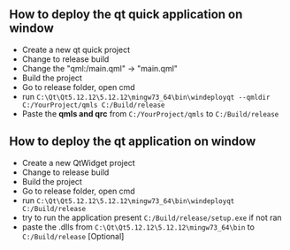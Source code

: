 ## How to deploy the qt quick application on window

- Create a new qt quick project
- Change to release build
- Change the "qml:/main.qml" -> "main.qml"
- Build the project
- Go to release folder, open cmd
- run `C:\Qt\Qt5.12.12\5.12.12\mingw73_64\bin\windeployqt --qmldir C:/YourProject/qmls C:/Build/release`
- Paste the **qmls and qrc** from `C:/YourProject/qmls` to `C:/Build/release`

## How to deploy the qt application on window

- Create a new QtWidget project
- Change to release build
- Build the project
- Go to release folder, open cmd
- run `C:\Qt\Qt5.12.12\5.12.12\mingw73_64\bin\windeployqt C:/Build/release`
- try to run the application present `C:/Build/release/setup.exe` if not ran
- paste the .dlls from `C:\Qt\Qt5.12.12\5.12.12\mingw73_64\bin` to `C:/Build/release` [Optional]
